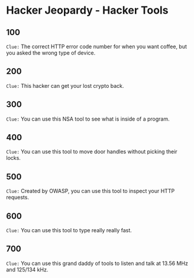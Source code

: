 # Hacker Jeopardy - Hacker Tools

## 100

`Clue:` The correct HTTP error code number for when you want coffee, but you asked the wrong type of device.

## 200

`Clue:` This hacker can get your lost crypto back.

## 300

`Clue:` You can use this NSA tool to see what is inside of a program.

## 400

`Clue:` You can use this tool to move door handles without picking their locks.

## 500

`Clue:` Created by OWASP, you can use this tool to inspect your HTTP requests.

## 600

`Clue:` You can use this tool to type really really fast.

## 700

`Clue:` You can use this grand daddy of tools to listen and talk at 13.56 MHz and 125/134 kHz.

